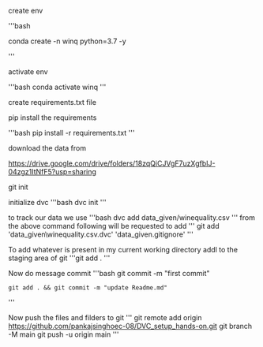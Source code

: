 create env

'''bash

conda create -n winq python=3.7 -y

'''

activate env

'''bash
conda activate winq
'''

create requirements.txt file

pip install the requirements

'''bash 
pip install -r requirements.txt
'''

download the data from

https://drive.google.com/drive/folders/18zqQiCJVgF7uzXgfbIJ-04zgz1ItNfF5?usp=sharing

git init

initialize dvc
'''bash
dvc init
'''

to track our data we use
'''bash
dvc add data_given/winequality.csv
'''
from the above command following will be requested to add
'''  git add 'data_given\winequality.csv.dvc' 'data_given\.gitignore' 
'''


To add whatever is present in my current working directory addl to the staging area of git
    '''git add .
    '''

Now do message commit
'''bash
    git commit -m "first commit"

    git add . && git commit -m "update Readme.md"
'''

Now push the files and filders to git
'''
git remote add origin https://github.com/pankajsinghoec-08/DVC_setup_hands-on.git
git branch -M main
git push -u origin main
'''